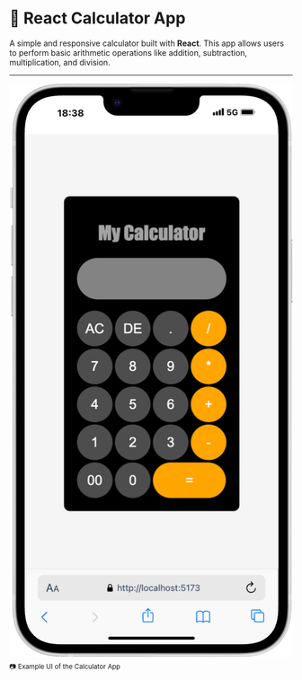 # 🧮 React Calculator App

A simple and responsive calculator built with **React**. This app allows users to perform basic arithmetic operations like addition, subtraction, multiplication, and division.

---

![Calculator Screenshot](./screenshots/calculator.png)  
<sub>📷 Example UI of the Calculator App</sub>
